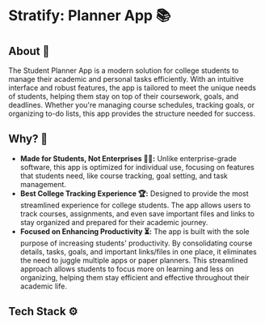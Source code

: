 # Stratify: Planner App 📚

## About 📖
The Student Planner App is a modern solution for college students to manage their academic and personal tasks efficiently. With an intuitive interface and robust features, the app is tailored to meet the unique needs of students, helping them stay on top of their coursework, goals, and deadlines. Whether you're managing course schedules, tracking goals, or organizing to-do lists, this app provides the structure needed for success.

## Why? 🤔
+ **Made for Students, Not Enterprises 🧑‍🎓:** Unlike enterprise-grade software, this app is optimized for individual use, focusing on features that students need, like course tracking, goal setting, and task management.
+ **Best College Tracking Experience 🏆:**  Designed to provide the most streamlined experience for college students. The app allows users to track courses, assignments, and even save important files and links to stay organized and prepared for their academic journey.
+ **Focused on Enhancing Productivity ⏳:** The app is built with the sole purpose of increasing students' productivity. By consolidating course details, tasks, goals, and important links/files in one place, it eliminates the need to juggle multiple apps or paper planners. This streamlined approach allows students to focus more on learning and less on organizing, helping them stay efficient and effective throughout their academic life.

## Tech Stack ⚙️
